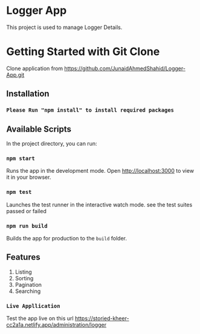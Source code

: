 # Logger App

This project is used to manage Logger Details.

# Getting Started with Git Clone

Clone application from https://github.com/JunaidAhmedShahid/Logger-App.git

## Installation

### `Please Run "npm install" to install required packages`

## Available Scripts

In the project directory, you can run:

### `npm start`

Runs the app in the development mode.
Open [http://localhost:3000](http://localhost:3000) to view it in your browser.

### `npm test`

Launches the test runner in the interactive watch mode. see the test suites passed or failed

### `npm run build`

Builds the app for production to the `build` folder.

## Features

1. Listing
2. Sorting
3. Pagination
4. Searching

### `Live Appllication`

Test the app live on this url https://storied-kheer-cc2a1a.netlify.app/administration/logger

